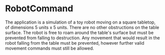 # RobotCommand

The application is a simulation of a toy robot moving on a square tabletop, of dimensions 5 units x 5 units. There are no other obstructions on the table surface. The robot is free to roam around the table's surface but must be prevented from falling to destruction. Any movement that would result in the robot falling from the table must be prevented, however further valid movement commands must still be allowed.

